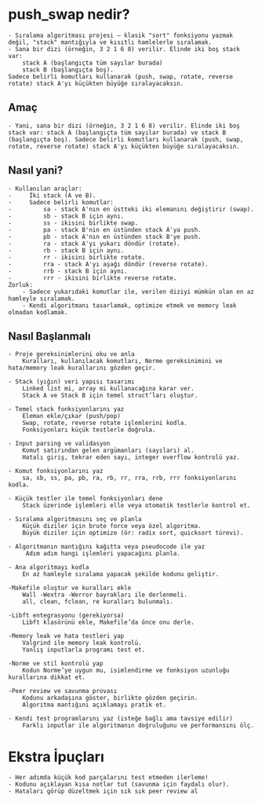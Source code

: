# push_swap nedir?
	- Sıralama algoritması projesi – klasik "sort" fonksiyonu yazmak değil, "stack" mantığıyla ve kısıtlı hamlelerle sıralamak.
	- Sana bir dizi (örneğin, 3 2 1 6 8) verilir. Elinde iki boş stack var:
		stack A (başlangıçta tüm sayılar burada)
		stack B (başlangıçta boş).
	Sadece belirli komutları kullanarak (push, swap, rotate, reverse rotate) stack A'yı küçükten büyüğe sıralayacaksın.

## Amaç
	- Yani, sana bir dizi (örneğin, 3 2 1 6 8) verilir. Elinde iki boş stack var: stack A (başlangıçta tüm sayılar burada) ve stack B (başlangıçta boş). Sadece belirli komutları kullanarak (push, swap, rotate, reverse rotate) stack A'yı küçükten büyüğe sıralayacaksın.

## Nasıl yani?
	- Kullanılan araçlar:
	-     İki stack (A ve B).
	-     Sadece belirli komutlar:
	-         sa - stack A'nın en üstteki iki elemanını değiştirir (swap).
	-         sb - stack B için aynı.
	-         ss - ikisini birlikte swap.
	-         pa - stack B'nin en üstünden stack A'ya push.
	-         pb - stack A'nın en üstünden stack B'ye push.
	-         ra - stack A'yı yukarı döndür (rotate).
	-         rb - stack B için aynı.
	-         rr - ikisini birlikte rotate.
	-         rra - stack A'yı aşağı döndür (reverse rotate).
	-         rrb - stack B için aynı.
	-         rrr - ikisini birlikte reverse rotate.
	Zorluk:
    	- Sadece yukarıdaki komutlar ile, verilen diziyi mümkün olan en az hamleyle sıralamak.
    	- Kendi algoritmanı tasarlamak, optimize etmek ve memory leak olmadan kodlamak.

## Nasıl Başlanmalı
	- Proje gereksinimlerini oku ve anla
		Kuralları, kullanılacak komutları, Norme gereksinimini ve hata/memory leak kurallarını gözden geçir.

	- Stack (yığın) veri yapısı tasarımı
    	Linked list mi, array mi kullanacağına karar ver.
    	Stack A ve Stack B için temel struct’ları oluştur.

	- Temel stack fonksiyonlarını yaz
		Eleman ekle/çıkar (push/pop)
    	Swap, rotate, reverse rotate işlemlerini kodla.
    	Fonksiyonları küçük testlerle doğrula.

	- Input parsing ve validasyon
    	Komut satırından gelen argümanları (sayıları) al.
    	Hatalı giriş, tekrar eden sayı, integer overflow kontrolü yaz.

	- Komut fonksiyonlarını yaz
		sa, sb, ss, pa, pb, ra, rb, rr, rra, rrb, rrr fonksiyonlarını kodla.

	- Küçük testler ile temel fonksiyonları dene
	    Stack üzerinde işlemleri elle veya otomatik testlerle kontrol et.

	- Sıralama algoritmasını seç ve planla
    	Küçük diziler için brute force veya özel algoritma.
	    Büyük diziler için optimize (ör: radix sort, quicksort türevi).

	- Algoritmanın mantığını kağıtta veya pseudocode ile yaz
		 Adım adım hangi işlemleri yapacağını planla.

	- Ana algoritmayı kodla
		En az hamleyle sıralama yapacak şekilde kodunu geliştir.

	-Makefile oluştur ve kuralları ekle
    	Wall -Wextra -Werror bayrakları ile derlenmeli.
    	all, clean, fclean, re kuralları bulunmalı.

	-Libft entegrasyonu (gerekiyorsa)
		Libft klasörünü ekle, Makefile’da önce onu derle.

	-Memory leak ve hata testleri yap
    	Valgrind ile memory leak kontrolü.
    	Yanlış inputlarla programı test et.

	-Norme ve stil kontrolü yap
		Kodun Norme’ye uygun mu, isimlendirme ve fonksiyon uzunluğu kurallarına dikkat et.

	-Peer review ve savunma provası
		Kodunu arkadaşına göster, birlikte gözden geçirin.
    	Algoritma mantığını açıklamayı pratik et.

	- Kendi test programlarını yaz (isteğe bağlı ama tavsiye edilir)
    	Farklı inputlar ile algoritmanın doğruluğunu ve performansını ölç.

# Ekstra İpuçları
    - Her adımda küçük kod parçalarını test etmeden ilerleme!
    - Kodunu açıklayan kısa notlar tut (savunma için faydalı olur).
    - Hataları görüp düzeltmek için sık sık peer review al























